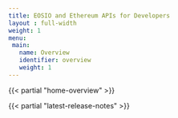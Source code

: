 ```yaml
---
title: EOSIO and Ethereum APIs for Developers
layout : full-width
weight: 1
menu:
 main:
   name: Overview
   identifier: overview
   weight: 1
---
```

{{< partial "home-overview" >}}

{{< partial "latest-release-notes" >}}
